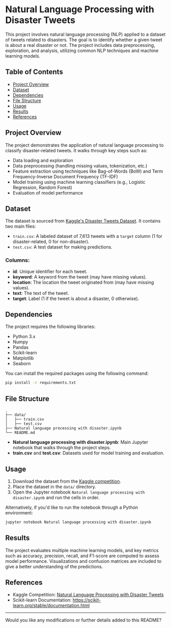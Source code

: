 # Natural Language Processing with Disaster Tweets

This project involves natural language processing (NLP) applied to a dataset of tweets related to disasters. The goal is to identify whether a given tweet is about a real disaster or not. The project includes data preprocessing, exploration, and analysis, utilizing common NLP techniques and machine learning models.

## Table of Contents
- [Project Overview](#project-overview)
- [Dataset](#dataset)
- [Dependencies](#dependencies)
- [File Structure](#file-structure)
- [Usage](#usage)
- [Results](#results)
- [References](#references)

## Project Overview
The project demonstrates the application of natural language processing to classify disaster-related tweets. It walks through key steps such as:
- Data loading and exploration
- Data preprocessing (handling missing values, tokenization, etc.)
- Feature extraction using techniques like Bag-of-Words (BoW) and Term Frequency-Inverse Document Frequency (TF-IDF)
- Model training using machine learning classifiers (e.g., Logistic Regression, Random Forest)
- Evaluation of model performance

## Dataset
The dataset is sourced from [Kaggle's Disaster Tweets Dataset](https://www.kaggle.com/c/nlp-getting-started). It contains two main files:
- `train.csv`: A labeled dataset of 7,613 tweets with a `target` column (1 for disaster-related, 0 for non-disaster).
- `test.csv`: A test dataset for making predictions.

### Columns:
- **id**: Unique identifier for each tweet.
- **keyword**: A keyword from the tweet (may have missing values).
- **location**: The location the tweet originated from (may have missing values).
- **text**: The text of the tweet.
- **target**: Label (1 if the tweet is about a disaster, 0 otherwise).

## Dependencies
The project requires the following libraries:
- Python 3.x
- Numpy
- Pandas
- Scikit-learn
- Matplotlib
- Seaborn

You can install the required packages using the following command:
```bash
pip install -r requirements.txt
```

## File Structure
```
.
├── data/
│   ├── train.csv
│   ├── test.csv
├── Natural language processing with disaster.ipynb
└── README.md
```

- **Natural language processing with disaster.ipynb**: Main Jupyter notebook that walks through the project steps.
- **train.csv** and **test.csv**: Datasets used for model training and evaluation.

## Usage
1. Download the dataset from the [Kaggle competition](https://www.kaggle.com/c/nlp-getting-started).
2. Place the dataset in the `data/` directory.
3. Open the Jupyter notebook `Natural language processing with disaster.ipynb` and run the cells in order.

Alternatively, if you'd like to run the notebook through a Python environment:
```bash
jupyter notebook Natural language processing with disaster.ipynb
```

## Results
The project evaluates multiple machine learning models, and key metrics such as accuracy, precision, recall, and F1-score are computed to assess model performance. Visualizations and confusion matrices are included to give a better understanding of the predictions.

## References
- Kaggle Competition: [Natural Language Processing with Disaster Tweets](https://www.kaggle.com/c/nlp-getting-started)
- Scikit-learn Documentation: https://scikit-learn.org/stable/documentation.html

---

Would you like any modifications or further details added to this README?
